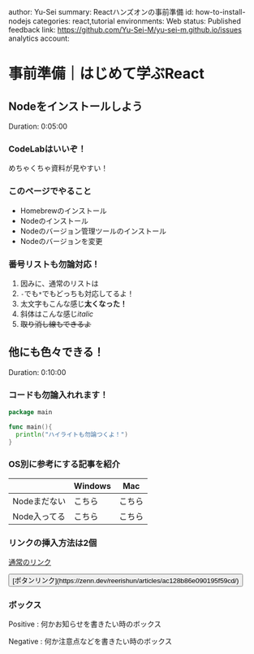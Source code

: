 author: Yu-Sei
summary: Reactハンズオンの事前準備
id: how-to-install-nodejs
categories: react,tutorial
environments: Web
status: Published
feedback link: https://github.com/Yu-Sei-M/yu-sei-m.github.io/issues
analytics account:

# 事前準備｜はじめて学ぶReact

## Nodeをインストールしよう
Duration: 0:05:00

### CodeLabはいいぞ！
めちゃくちゃ資料が見やすい！

### このページでやること
- Homebrewのインストール
- Nodeのインストール
- Nodeのバージョン管理ツールのインストール
- Nodeのバージョンを変更


### 番号リストも勿論対応！

1. 因みに、通常のリストは
2. `-`でも`*`でもどっちも対応してるよ！
3. 太文字もこんな感じ**太くなった！**
4. 斜体はこんな感じ*italic*
5. ~~取り消し線もできるよ~~


## 他にも色々できる！
Duration: 0:10:00

### コードも勿論入れれます！

```go
package main

func main(){
  println("ハイライトも勿論つくよ！")
}
```

### OS別に参考にする記事を紹介
|            | Windows | Mac |
| ---------- | ---- | ------ |
| Nodeまだない | こちら | こちら |
| Node入ってる | こちら | こちら |


### リンクの挿入方法は2個
[通常のリンク](https://zenn.dev/reerishun/articles/ac128b86e090195f59cd/)

<button>
  [ボタンリンク](https://zenn.dev/reerishun/articles/ac128b86e090195f59cd/)
</button>


### ボックス
Positive
: 何かお知らせを書きたい時のボックス

Negative
: 何か注意点などを書きたい時のボックス